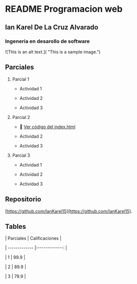 


# README Programacion web



## Ian Karel De La Cruz Alvarado



### Ingeneria en desarollo de software



![This is an alt text.]( "This is a sample image.")



## Parciales



1. Parcial 1

    * Actividad 1

    * Actividad 2

    * Actividad 3

2. Parcial 2

    * 🔗 [Ver código del index.html](https://github.com/IanKarel15/Programacion-web/blob/main/practica1/index.html)

    * Actividad 2

    * Actividad 3

3. Parcial 3

    * Actividad 1

    * Actividad 2

    * Actividad 3

   





## Repositorio



[https://github.com/IanKarel15](https://github.com/IanKarel15).





## Tables



| Parciales     | Calificaciones |

| ------------- |:-------------: |

| 1             | 99.9           |

| 2             | 89.9           |

| 3             | 79.9           |


